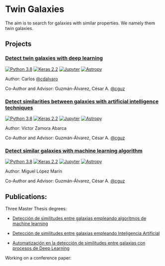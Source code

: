 # Twin Galaxies

The aim is to search for galaxies with similar properties. We namely them twin galaxies.


## Projects

### [Detect twin galaxies with deep learning](https://github.com/cguz/twin-galaxies/src/cnn-augmentation/)

[![Python 3.8](https://img.shields.io/badge/python-3.8-blue.svg)](https://www.python.org/downloads/release/python-380/) [![Keras 2.2](https://img.shields.io/badge/Keras-2.2-blue)](https://github.com/keras-team/keras/releases/tag/2.2.0) [![Jupyter](https://img.shields.io/badge/Jupyter-Notebook-yellow)](https://github.com/jupyter/notebook/releases/tag/6.2.0) [![Astropy](https://img.shields.io/badge/Astropy-4.9-orange)](https://www.astropy.org/announcements/release-4.0.htm)

Author: Carlos [@cdalvaro](https://github.com/cdalvaro)

Co-Author and Advisor: Guzmán-Álvarez, César A. [@cguz](https://github.com/cguz)


### [Detect similarities between galaxies with artificial intelligence techniques](https://github.com/cguz/twin-galaxies/src/cnn-orb/)

[![Python 3.8](https://img.shields.io/badge/python-3.8-blue.svg)](https://www.python.org/downloads/release/python-380/) [![Keras 2.2](https://img.shields.io/badge/Keras-2.2-blue)](https://github.com/keras-team/keras/releases/tag/2.2.0) [![Jupyter](https://img.shields.io/badge/Jupyter-Notebook-yellow)](https://github.com/jupyter/notebook/releases/tag/6.2.0) [![Astropy](https://img.shields.io/badge/Astropy-4.9-orange)](https://www.astropy.org/announcements/release-4.0.htm)

Author: Víctor Zamora Abarca

Co-Author and Advisor: Guzmán-Álvarez, César A. [@cguz](https://github.com/cguz)


### [Detect similar galaxies with machine learning algorithm](https://github.com/cguz/twin-galaxies/src/orb-resnet50/)

[![Python 3.8](https://img.shields.io/badge/python-3.8-blue.svg)](https://www.python.org/downloads/release/python-380/) [![Keras 2.2](https://img.shields.io/badge/Keras-2.2-blue)](https://github.com/keras-team/keras/releases/tag/2.2.0) [![Jupyter](https://img.shields.io/badge/Jupyter-Notebook-yellow)](https://github.com/jupyter/notebook/releases/tag/6.2.0) [![Astropy](https://img.shields.io/badge/Astropy-4.9-orange)](https://www.astropy.org/announcements/release-4.0.htm)

Author: Miguel López Marín 

Co-Author and Advisor: Guzmán-Álvarez, César A. [@cguz](https://github.com/cguz)


## Publications:

Three Master Thesis degrees:

* [Detección de similitudes entre galaxias empleando algoritmos de machine learning](https://github.com/cguz/twin-galaxies/src/orb-resnet50/tfm-miguel-lopez.pdf)

* [Detección de similitudes entre galaxias empleando Inteligencia Artificial](https://github.com/cguz/cnn-orb/tfm-victor-zamora.pdf)

* [Automatización en la detección de similitudes entre galaxias con procesos de Deep Learning](https://github.com/cguz/cnn-augmentation/tfe-carlos-garcia-peral.pdf)


Working on a conference paper:

